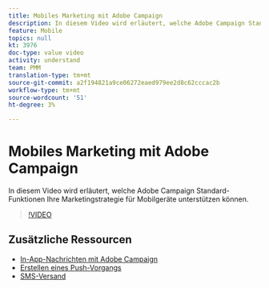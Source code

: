 ```yaml
---
title: Mobiles Marketing mit Adobe Campaign
description: In diesem Video wird erläutert, welche Adobe Campaign Standard-Funktionen Ihre Marketingstrategie für Mobilgeräte unterstützen können.
feature: Mobile
topics: null
kt: 3976
doc-type: value video
activity: understand
team: PMM
translation-type: tm+mt
source-git-commit: a2f194821a9ce06272eaed979ee2d8c62cccac2b
workflow-type: tm+mt
source-wordcount: '51'
ht-degree: 3%

---
```



# Mobiles Marketing mit Adobe Campaign

In diesem Video wird erläutert, welche Adobe Campaign Standard-Funktionen Ihre Marketingstrategie für Mobilgeräte unterstützen können.

>[!VIDEO](https://video.tv.adobe.com/v/29468?quality=12)

## Zusätzliche Ressourcen

* [In-App-Nachrichten mit Adobe Campaign](/help/communication-channels/mobile/in-app/in-app-message-overview.md)
* [Erstellen eines Push-Vorgangs](/help/communication-channels/mobile/push-notifications/creating-a-push-notification.md)
* [SMS-Versand](/help/communication-channels/mobile/sms/sms-delivery.md)
